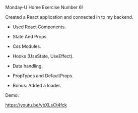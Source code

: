 Monday-U Home Exercise Number 6!

Created a React application and connected in to my backend.

* Used React Components.
* State And Props.
* Css Modules.
* Hooks (UseState, UseEffect).
* Data handling.
* PropTypes and DefaultProps.

* Bonus: Added a loader.

Demo:

https://youtu.be/ybXLsCt4fck
